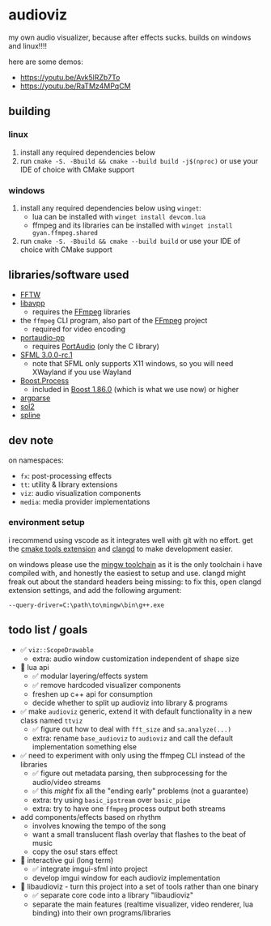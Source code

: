 # audioviz
my own audio visualizer, because after effects sucks.
builds on windows and linux!!!!

here are some demos:
- https://youtu.be/Avk5lRZb7To
- https://youtu.be/RaTMz4MPqCM

## building
### linux
1. install any required dependencies below
2. run `cmake -S. -Bbuild && cmake --build build -j$(nproc)` or use your IDE of choice with CMake support

### windows
1. install any required dependencies below using `winget`:
   - lua can be installed with `winget install devcom.lua`
   - ffmpeg and its libraries can be installed with `winget install gyan.ffmpeg.shared`
2. run `cmake -S. -Bbuild && cmake --build build` or use your IDE of choice with CMake support

## libraries/software used
- [FFTW](https://fftw.org)
- [libavpp](https://github.com/trustytrojan/libavpp)
  - requires the [FFmpeg](https://ffmpeg.org) libraries
- the `ffmpeg` CLI program, also part of the [FFmpeg](https://ffmpeg.org) project
  - required for video encoding
- [portaudio-pp](https://github.com/trustytrojan/portaudio-pp)
  - requires [PortAudio](https://www.portaudio.com) (only the C library)
- [SFML 3.0.0-rc.1](https://github.com/SFML/SFML/tree/3.0.0-rc.1)
  - note that SFML only supports X11 windows, so you will need XWayland if you use Wayland
- [Boost.Process](https://github.com/boostorg/process)
  - included in [Boost 1.86.0](https://github.com/boostorg/boost/releases/tag/boost-1.86.0) (which is what we use now) or higher
- [argparse](https://github.com/p-ranav/argparse)
- [sol2](https://github.com/ThePhD/sol2)
- [spline](https://github.com/ttk592/spline)

## dev note
on namespaces:
- `fx`: post-processing effects
- `tt`: utility & library extensions
- `viz`: audio visualization components
- `media`: media provider implementations

### environment setup
i recommend using vscode as it integrates well with git with no effort. get the [cmake tools extension](https://marketplace.visualstudio.com/items?itemName=ms-vscode.cmake-tools) and [clangd](https://marketplace.visualstudio.com/items?itemName=llvm-vs-code-extensions.vscode-clangd) to make development easier.

on windows please use the [mingw toolchain](https://github.com/niXman/mingw-builds-binaries/releases) as it is the only toolchain i have compiled with, and honestly the easiest to setup and use. clangd might freak out about the standard headers being missing: to fix this, open clangd extension settings, and add the following argument:
```
--query-driver=C:\path\to\mingw\bin\g++.exe
```

## todo list / goals
- ✅️ `viz::ScopeDrawable`
  - extra: audio window customization independent of shape size
- 🔄 lua api
  - ✅️ modular layering/effects system
  - ✅️ remove hardcoded visualizer components
  - freshen up c++ api for consumption
  - decide whether to split up audioviz into library & programs
- ✅️ make `audioviz` generic, extend it with default functionality in a new class named `ttviz`
  - ✅️ figure out how to deal with `fft_size` and `sa.analyze(...)`
  - extra: rename `base_audioviz` to `audioviz` and call the default implementation something else
- ✅️ need to experiment with only using the ffmpeg CLI instead of the libraries
  - ✅️ figure out metadata parsing, then subprocessing for the audio/video streams
  - ✅️ this *might* fix all the "ending early" problems (not a guarantee)
  - extra: try using `basic_ipstream` over `basic_pipe`
  - extra: try to have one `ffmpeg` process output both streams
- add components/effects based on rhythm
  - involves knowing the tempo of the song
  - want a small translucent flash overlay that flashes to the beat of music
  - copy the osu! stars effect
- 🔄 interactive gui (long term)
  - ✅️ integrate imgui-sfml into project
  - develop imgui window for each audioviz implementation
- 🔄 libaudioviz - turn this project into a set of tools rather than one binary
  - ✅️ separate core code into a library "libaudioviz"
  - separate the main features (realtime visualizer, video renderer, lua binding) into their own programs/libraries
